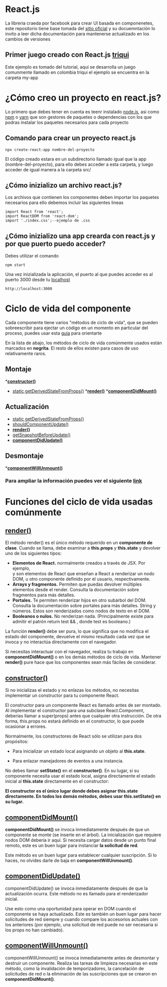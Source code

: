 # React.js
La libreria craeda por facebook para crear UI basada en componenetes, este repositorio tiene base tomada del [sitio oficial](https://es.reactjs.org/docs/getting-started.html) y su docuemntación
lo invito a leer dicha documentación para mantenerse actualizado en los cambios de versiones  
## Primer juego creado con React.js [triqui](https://es.reactjs.org/tutorial/tutorial.html)
Este ejemplo es tomado del tutorial, aqui se desarrolla un juego comunmente llamado en colombia triqui el ejemplo se encuentra en la carpeta my-app
# ¿Cómo creo un proyecto en react.js?
Lo primero que debes tener en cuenta es teenr instalado [node.js](https://nodejs.org/es/), asi como [npm](https://www.npmjs.com/) o [yarn](https://yarnpkg.com/) que son gestores de paquetes o dependencias con los que podras instalar los paquetes necesarios para cada proyecto

## Comando para crear un proyecto react.js

	npx create-react-app nombre-del-proyecto

El código creado estara en un subdirectorio llamado igual que la app (nombre-del-proyecto), para ello debes acceder a esta carpeta, y luego acceder de igual manera a la carpeta src/

## ¿Cómo inizializo un archivo react.js?

Los archivos que contienen los componentes deben importar los paquetes necesarios para ello debemos incluir las siguientes lineas 

	import React from 'react';
	import ReactDOM from 'react-dom';
	import './index.css';--ejemplo de .css

## ¿Cómo inizializo una app crearda con react.js y por que puerto puedo acceder?

Debes utilizar el comando 

	npm start 

Una vez inizializada la aplicación, el puerto al que puedes acceder es al puerto 3000 desde tu [localhost](http://localhost:3000)

	http://localhost:3000
 
# Ciclo de vida del componente 

Cada componente tiene varios "métodos de ciclo de vida", que se pueden sobreescribir para ejectar un código en un momento en particular del proceso, puedes usar esta [guía](http://projects.wojtekmaj.pl/react-lifecycle-methods-diagram/) para orientarte 

En la lista de abajo, los métodos de ciclo de vida comúnmente usados están marcados en **negrita**. El resto de ellos existen para casos de uso relativamente raros.

## Montaje
***[constructor()](https://es.reactjs.org/docs/react-component.html#constructor)**
* [static getDerivedStateFromProps()](https://es.reactjs.org/docs/react-component.html#static-getderivedstatefromprops)
***[render()](https://es.reactjs.org/docs/react-component.html#render)**
***[componentDidMount()](https://es.reactjs.org/docs/react-component.html#componentdidmount)**

## Actualización

* [static getDerivedStateFromProps()](https://es.reactjs.org/docs/react-component.html#static-getderivedstatefromprops)
* [shouldComponentUpdate()](https://es.reactjs.org/docs/react-component.html#shouldcomponentupdate)
* **[render()](https://es.reactjs.org/docs/react-component.html#render)**
* [getSnapshotBeforeUpdate()](https://es.reactjs.org/docs/react-component.html#getsnapshotbeforeupdate)
* **[componentDidUpdate()](https://es.reactjs.org/docs/react-component.html#componentdidupdate)**	

## Desmontaje

***[componentWillUnmount()](https://es.reactjs.org/docs/react-component.html#componentwillunmount)**

### Para ampliar la información puedes ver el siguiente [link](https://es.reactjs.org/docs/react-component.html) 

# Funciones del ciclo de vida usadas comúnmente
## [render()](https://es.reactjs.org/docs/react-component.html#render)

El método render() es el único método requerido en un **componente de clase**.
Cuando se llama, debe examinar a **this.props** y **this.state** y devolver uno de los siguientes tipos:

* **Elementos de React.** normalmente creados a través de JSX. Por ejemplo, <div /> y <MyComponent /> son elementos de React que enseñan a React a renderizar un nodo DOM, u otro componente definido por el usuario, respectivamente.
* **Arrays y fragmentos.** Permiten que puedas devolver múltiples elementos desde el render. Consulta la documentación sobre fragmentos para más detalles.
* **Portales.** Te permiten renderizar hijos en otro subárbol del DOM. Consulta la documentación sobre portales para más detalles.
String y números. Estos son renderizados como nodos de texto en el DOM.
* **Booleanos o nulos.** No renderizan nada. (Principalmente existe para admitir el patrón return test && <Child />, donde test es booleano.)

La función **render()** debe ser pura, lo que significa que no modifica el estado del componente, devuelve el mismo resultado cada vez que se invoca y no interactúa directamente con el navegador.

Si necesitas interactuar con el navegador, realiza tu trabajo en **componentDidMount()** o en los demás métodos de ciclo de vida. Mantener **render()** pure hace que los componentes sean más fáciles de considerar.

## [constructor()](https://es.reactjs.org/docs/react-component.html#constructor)
Si no inicializas el estado y no enlazas los métodos, no necesitas implementar un constructor para tu componente React.

El constructor para un componente React es llamado antes de ser montado. Al implementar el constructor para una subclase React.Component, deberías llamar a super(props) antes que cualquier otra instrucción. De otra forma, this.props no estará definido en el constructor, lo que puede ocasionar a errores.

Normalmente, los constructores de React sólo se utilizan para dos propósitos:

* Para inicializar un estado local asignando un objeto al **this.state**.

* Para enlazar manejadores de eventos a una instancia.

No debes llamar **setState()** en el **constructor()**. En su lugar, si su componente necesita usar el estado local, asigna directamente el estado inicial al **this.state** directamente en el constructor:

**El constructor es el único lugar donde debes asignar this.state directamente. En todos los demás métodos, debes usar this.setState() en su lugar.**

## [componentDidMount()](https://es.reactjs.org/docs/react-component.html#componentdidmount)

**componentDidMount()** se invoca inmediatamente después de que un componente se monte (se inserte en el árbol). La inicialización que requiere nodos DOM debería ir aquí. Si necesita cargar datos desde un punto final remoto, este es un buen lugar para instanciar **la solicitud de red**.

Este método es un buen lugar para establecer cualquier suscripción. Si lo haces, no olvides darle de baja en **componentWillUnmount()**.

## [componentDidUpdate()](https://es.reactjs.org/docs/react-component.html#componentdidupdate)

componentDidUpdate() se invoca inmediatamente después de que la actualización ocurra. Este método no es llamado para el renderizador inicial.

Use esto como una oportunidad para operar en DOM cuando el componente se haya actualizado. Este es también un buen lugar para hacer solicitudes de red siempre y cuando compare los accesorios actuales con los anteriores (por ejemplo, una solicitud de red puede no ser necesaria si los props no han cambiado).

## [componentWillUnmount()](https://es.reactjs.org/docs/react-component.html#componentwillunmount)

componentWillUnmount() se invoca inmediatamente antes de desmontar y destruir un componente. Realiza las tareas de limpieza necesarias en este método, como la invalidación de temporizadores, la cancelación de solicitudes de red o la eliminación de las suscripciones que se crearon en **componentDidMount()**.